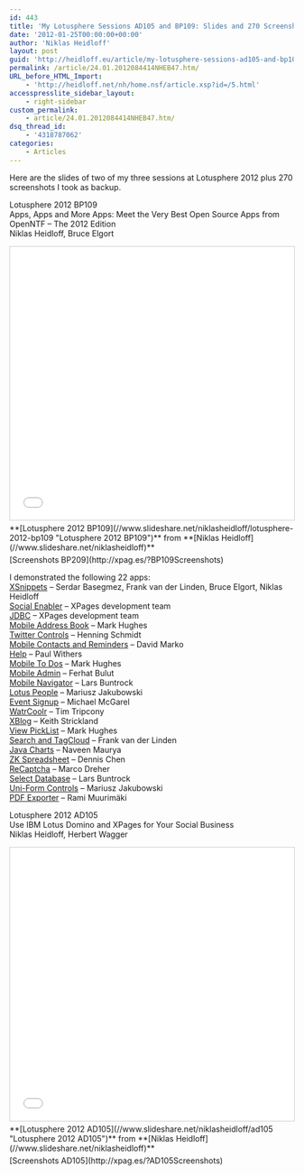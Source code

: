 ```yaml
---
id: 443
title: 'My Lotusphere Sessions AD105 and BP109: Slides and 270 Screenshots'
date: '2012-01-25T00:00:00+00:00'
author: 'Niklas Heidloff'
layout: post
guid: 'http://heidloff.eu/article/my-lotusphere-sessions-ad105-and-bp109-slides-and-270-screenshots/'
permalink: /article/24.01.2012084414NHEB47.htm/
URL_before_HTML_Import:
    - 'http://heidloff.net/nh/home.nsf/article.xsp?id=/5.html'
accesspresslite_sidebar_layout:
    - right-sidebar
custom_permalink:
    - article/24.01.2012084414NHEB47.htm/
dsq_thread_id:
    - '4318787062'
categories:
    - Articles
---
```


Here are the slides of two of my three sessions at Lotusphere 2012 plus 270 screenshots I took as backup.

Lotusphere 2012 BP109  
Apps, Apps and More Apps: Meet the Very Best Open Source Apps from OpenNTF – The 2012 Edition  
Niklas Heidloff, Bruce Elgort

<iframe allowfullscreen="" frameborder="0" height="485" marginheight="0" marginwidth="0" scrolling="no" src="//www.slideshare.net/slideshow/embed_code/key/6LzP7x052drFQu" style="border:1px solid #CCC; border-width:1px; margin-bottom:5px; max-width: 100%;" width="595"> </iframe>

<div style="margin-bottom:5px">  **[Lotusphere 2012 BP109](//www.slideshare.net/niklasheidloff/lotusphere-2012-bp109 "Lotusphere 2012 BP109")**  from **[Niklas Heidloff](//www.slideshare.net/niklasheidloff)** </div>[Screenshots BP209](http://xpag.es/?BP109Screenshots)

I demonstrated the following 22 apps:  
[XSnippets](http://xsnippets.openntf.org) – Serdar Basegmez, Frank van der Linden, Bruce Elgort, Niklas Heidloff  
[Social Enabler](http://extlib.openntf.org) – XPages development team  
[JDBC](http://extlib.openntf.org) – XPages development team  
[Mobile Address Book](http://www.openntf.org/internal/home.nsf/project.xsp?action=openDocument&name=mAddressBook) – Mark Hughes  
[Twitter Controls](http://www.openntf.org/internal/home.nsf/project.xsp?action=openDocument&name=hedersoft%20tweet) – Henning Schmidt  
[Mobile Contacts and Reminders](http://www.openntf.org/internal/home.nsf/project.xsp?action=openDocument&name=Mobile%20contacts%20and%20reminders) – David Marko  
[Help](http://www.openntf.org/internal/home.nsf/project.xsp?action=openDocument&name=XPages%20Help%20Application) – Paul Withers  
[Mobile To Dos](http://www.openntf.org/internal/home.nsf/project.xsp?action=openDocument&name=ITANA%20Tasks) – Mark Hughes  
[Mobile Admin](http://www.openntf.org/internal/home.nsf/project.xsp?action=openDocument&name=Mobile%20Admin) – Ferhat Bulut  
[Mobile Navigator](http://www.openntf.org/internal/home.nsf/project.xsp?action=openDocument&name=hedersoft%20xmNavigator) – Lars Buntrock  
[Lotus People](http://www.openntf.org/internal/home.nsf/project.xsp?action=openDocument&name=LotusPeople) – Mariusz Jakubowski  
[Event Signup](http://www.openntf.org/internal/home.nsf/project.xsp?action=openDocument&name=Event%20Signup) – Michael McGarel  
[WatrCoolr](http://www.openntf.org/internal/home.nsf/project.xsp?action=openDocument&name=watrCoolr) – Tim Tripcony  
[XBlog](http://xblog.openntf.org) – Keith Strickland  
[View PickList](http://www.openntf.org/internal/home.nsf/project.xsp?action=openDocument&name=View%20Picklist%20Custom%20Control) – Mark Hughes  
[Search and TagCloud](http://www.openntf.org/internal/home.nsf/project.xsp?action=openDocument&name=Xpage%20Search%20And%20Tagcloud%20control) – Frank van der Linden  
[Java Charts](http://www.openntf.org/internal/home.nsf/project.xsp?action=openDocument&name=Java%20Charts) – Naveen Maurya  
[ZK Spreadsheet](http://www.openntf.org/internal/home.nsf/project.xsp?action=openDocument&name=ZK%20Spreadsheet%20for%20XPages) – Dennis Chen  
[ReCaptcha](http://www.openntf.org/internal/home.nsf/project.xsp?action=openDocument&name=Recaptcha%20Custom%20Control) – Marco Dreher  
[Select Database](http://www.openntf.org/internal/home.nsf/project.xsp?action=openDocument&name=XPages%20Database%20Open%20Dialog%20Custom%20Control) – Lars Buntrock  
[Uni-Form Controls](http://www.openntf.org/internal/home.nsf/project.xsp?action=openDocument&name=XPages%20Uni-Form) – Mariusz Jakubowski  
[PDF Exporter](http://www.openntf.org/internal/home.nsf/project.xsp?action=openDocument&name=XPages%20PDF%20Exporter%20Custom%20Control) – Rami Muurimäki

Lotusphere 2012 AD105  
Use IBM Lotus Domino and XPages for Your Social Business  
Niklas Heidloff, Herbert Wagger

<iframe allowfullscreen="" frameborder="0" height="485" marginheight="0" marginwidth="0" scrolling="no" src="//www.slideshare.net/slideshow/embed_code/key/eui8VH2muYSTR9" style="border:1px solid #CCC; border-width:1px; margin-bottom:5px; max-width: 100%;" width="595"> </iframe>

<div style="margin-bottom:5px">  **[Lotusphere 2012 AD105](//www.slideshare.net/niklasheidloff/ad105 "Lotusphere 2012 AD105")**  from **[Niklas Heidloff](//www.slideshare.net/niklasheidloff)** </div>[Screenshots AD105](http://xpag.es/?AD105Screenshots)